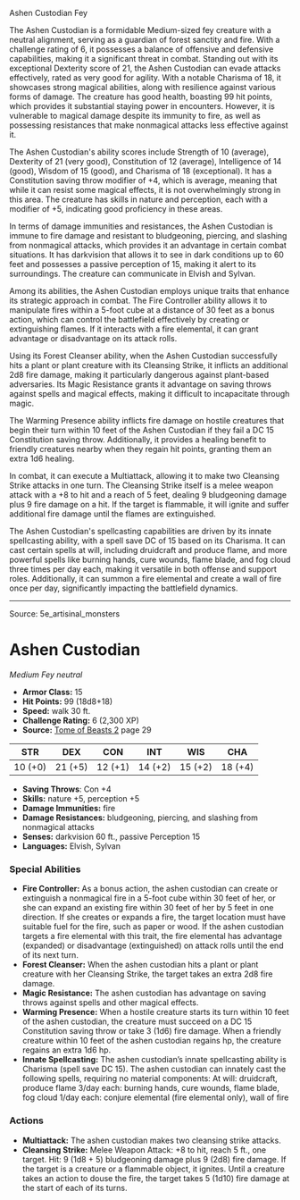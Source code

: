 <MonsterName/>Ashen Custodian</MonsterName>
<CreatureType/>Fey</CreatureType>

<summary>The Ashen Custodian is a formidable Medium-sized fey creature with a neutral alignment, serving as a guardian of forest sanctity and fire. With a challenge rating of 6, it possesses a balance of offensive and defensive capabilities, making it a significant threat in combat. Standing out with its exceptional Dexterity score of 21, the Ashen Custodian can evade attacks effectively, rated as very good for agility. With a notable Charisma of 18, it showcases strong magical abilities, along with resilience against various forms of damage. The creature has good health, boasting 99 hit points, which provides it substantial staying power in encounters. However, it is vulnerable to magical damage despite its immunity to fire, as well as possessing resistances that make nonmagical attacks less effective against it.</summary>

<detail>

The Ashen Custodian's ability scores include Strength of 10 (average), Dexterity of 21 (very good), Constitution of 12 (average), Intelligence of 14 (good), Wisdom of 15 (good), and Charisma of 18 (exceptional). It has a Constitution saving throw modifier of +4, which is average, meaning that while it can resist some magical effects, it is not overwhelmingly strong in this area. The creature has skills in nature and perception, each with a modifier of +5, indicating good proficiency in these areas.

In terms of damage immunities and resistances, the Ashen Custodian is immune to fire damage and resistant to bludgeoning, piercing, and slashing from nonmagical attacks, which provides it an advantage in certain combat situations. It has darkvision that allows it to see in dark conditions up to 60 feet and possesses a passive perception of 15, making it alert to its surroundings. The creature can communicate in Elvish and Sylvan.

Among its abilities, the Ashen Custodian employs unique traits that enhance its strategic approach in combat. The Fire Controller ability allows it to manipulate fires within a 5-foot cube at a distance of 30 feet as a bonus action, which can control the battlefield effectively by creating or extinguishing flames. If it interacts with a fire elemental, it can grant advantage or disadvantage on its attack rolls.

Using its Forest Cleanser ability, when the Ashen Custodian successfully hits a plant or plant creature with its Cleansing Strike, it inflicts an additional 2d8 fire damage, making it particularly dangerous against plant-based adversaries. Its Magic Resistance grants it advantage on saving throws against spells and magical effects, making it difficult to incapacitate through magic.

The Warming Presence ability inflicts fire damage on hostile creatures that begin their turn within 10 feet of the Ashen Custodian if they fail a DC 15 Constitution saving throw. Additionally, it provides a healing benefit to friendly creatures nearby when they regain hit points, granting them an extra 1d6 healing.

In combat, it can execute a Multiattack, allowing it to make two Cleansing Strike attacks in one turn. The Cleansing Strike itself is a melee weapon attack with a +8 to hit and a reach of 5 feet, dealing 9 bludgeoning damage plus 9 fire damage on a hit. If the target is flammable, it will ignite and suffer additional fire damage until the flames are extinguished.

The Ashen Custodian's spellcasting capabilities are driven by its innate spellcasting ability, with a spell save DC of 15 based on its Charisma. It can cast certain spells at will, including druidcraft and produce flame, and more powerful spells like burning hands, cure wounds, flame blade, and fog cloud three times per day each, making it versatile in both offense and support roles. Additionally, it can summon a fire elemental and create a wall of fire once per day, significantly impacting the battlefield dynamics.</detail>



---

Source: 5e_artisinal_monsters

# Ashen Custodian

*Medium* *Fey* *neutral*

- **Armor Class:** 15
- **Hit Points:** 99 (18d8+18)
- **Speed:** walk 30 ft.
- **Challenge Rating:** 6 (2,300 XP)
- **Source:** [Tome of Beasts 2](https://koboldpress.com/kpstore/product/tome-of-beasts-2-for-5th-edition) page 29

| STR | DEX | CON | INT | WIS | CHA |
| --- | --- | --- | --- | --- | --- |
| 10 (+0) | 21 (+5) | 12 (+1) | 14 (+2) | 15 (+2) | 18 (+4) |

- **Saving Throws**: Con +4
- **Skills:** nature +5, perception +5
- **Damage Immunities:** fire
- **Damage Resistances:** bludgeoning, piercing, and slashing from nonmagical attacks
- **Senses:** darkvision 60 ft., passive Perception 15
- **Languages:** Elvish, Sylvan

### Special Abilities

- **Fire Controller:** As a bonus action, the ashen custodian can create or extinguish a nonmagical fire in a 5-foot cube within 30 feet of her, or she can expand an existing fire within 30 feet of her by 5 feet in one direction. If she creates or expands a fire, the target location must have suitable fuel for the fire, such as paper or wood. If the ashen custodian targets a fire elemental with this trait, the fire elemental has advantage (expanded) or disadvantage (extinguished) on attack rolls until the end of its next turn.
- **Forest Cleanser:** When the ashen custodian hits a plant or plant creature with her Cleansing Strike, the target takes an extra 2d8 fire damage.
- **Magic Resistance:** The ashen custodian has advantage on saving throws against spells and other magical effects.
- **Warming Presence:** When a hostile creature starts its turn within 10 feet of the ashen custodian, the creature must succeed on a DC 15 Constitution saving throw or take 3 (1d6) fire damage. When a friendly creature within 10 feet of the ashen custodian regains hp, the creature regains an extra 1d6 hp.
- **Innate Spellcasting:** The ashen custodian’s innate spellcasting ability is Charisma (spell save DC 15). The ashen custodian can innately cast the following spells, requiring no material components:
At will: druidcraft, produce flame
3/day each: burning hands, cure wounds, flame blade, fog cloud
1/day each: conjure elemental (fire elemental only), wall of fire

### Actions

- **Multiattack:** The ashen custodian makes two cleansing strike attacks.
- **Cleansing Strike:** Melee Weapon Attack: +8 to hit, reach 5 ft., one target. Hit: 9 (1d8 + 5) bludgeoning damage plus 9 (2d8) fire damage. If the target is a creature or a flammable object, it ignites. Until a creature takes an action to douse the fire, the target takes 5 (1d10) fire damage at the start of each of its turns.




